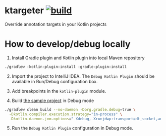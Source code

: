 # ktargeter [![build](https://github.com/ktargeter/ktargeter/workflows/build/badge.svg)](https://github.com/ktargeter/ktargeter/actions?query=workflow%3Abuild)
Override annotation targets in your Kotlin projects

# How to develop/debug locally

1. Install Gradle plugin and Kotlin plugin into local Maven repository
```sh
./gradlew :kotlin-plugin:install :gradle-plugin:install
```

2. Import the project to IntelliJ IDEA. The `Debug Kotlin Plugin` should be
available in Run/Debug configuration box.

3. Add breakpoints in the `kotlin-plugin` module.

4. Build [the sample project](https://github.com/ktargeter/ktargeter-sample)
in Debug mode
```sh
./gradlew clean build --no-daemon -Dorg.gradle.debug=true \
  -Dkotlin.compiler.execution.strategy="in-process" \
  -Dkotlin.daemon.jvm.options="-Xdebug,-Xrunjdwp:transport=dt_socket,address=5005,server=y,suspend=n"
```
5. Run the `Debug Kotlin Plugin` configuration in Debug mode.
